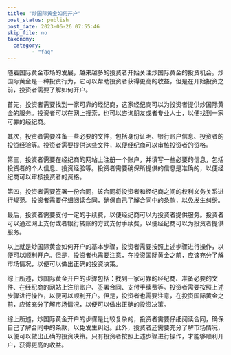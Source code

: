 ```yaml
---
title: "炒国际黄金如何开户"
post_status: publish
post_date: 2023-06-26 07:55:46
skip_file: no
taxonomy:
  category:
        - "faq"
---
```


随着国际黄金市场的发展，越来越多的投资者开始关注炒国际黄金的投资机会。炒国际黄金是一种投资行为，它可以帮助投资者获得更高的收益，但是在开始投资之前，投资者需要了解如何开户。

首先，投资者需要找到一家可靠的经纪商，这家经纪商可以为投资者提供炒国际黄金的服务。投资者可以在网上搜索，也可以咨询朋友或者专业人士，以便找到一家可靠的经纪商。

其次，投资者需要准备一些必要的文件，包括身份证明、银行账户信息、投资者的投资经验等。投资者需要提供这些文件，以便经纪商可以审核投资者的资格。

第三，投资者需要在经纪商的网站上注册一个账户，并填写一些必要的信息，包括投资者的个人信息、投资经验等。投资者需要确保所提供的信息是准确的，以便经纪商可以审核投资者的资格。

第四，投资者需要签署一份合同，该合同将投资者和经纪商之间的权利义务关系进行规范。投资者需要仔细阅读合同，确保自己了解合同中的条款，以免发生纠纷。

最后，投资者需要支付一定的手续费，以便经纪商可以为投资者提供服务。投资者可以通过网上支付或者银行转账的方式支付手续费，以便经纪商可以为投资者提供服务。

以上就是炒国际黄金如何开户的基本步骤，投资者需要按照上述步骤进行操作，以便可以顺利开户。但是，投资者也需要注意，在投资国际黄金之前，应该充分了解市场情况，以便可以做出正确的投资决策。

综上所述，炒国际黄金开户的步骤包括：找到一家可靠的经纪商、准备必要的文件、在经纪商的网站上注册账户、签署合同、支付手续费等。投资者需要按照上述步骤进行操作，以便可以顺利开户。但是，投资者也需要注意，在投资国际黄金之前，应该充分了解市场情况，以便可以做出正确的投资决策。

综上所述，炒国际黄金开户的步骤是比较复杂的，投资者需要仔细阅读合同，确保自己了解合同中的条款，以免发生纠纷。此外，投资者还需要充分了解市场情况，以便可以做出正确的投资决策。只有投资者按照上述步骤进行操作，才能够顺利开户，获得更高的收益。
